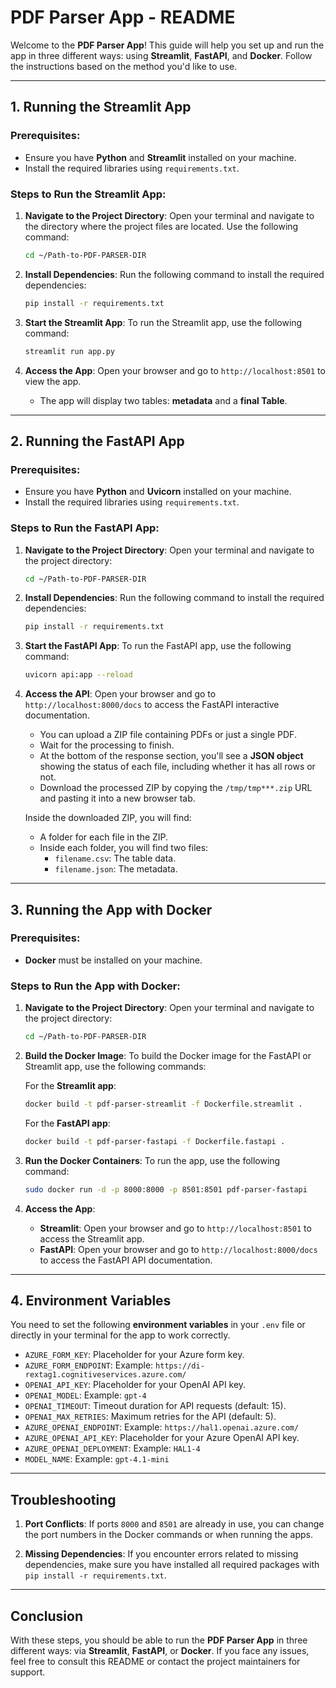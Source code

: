 # PDF Parser App - README

Welcome to the **PDF Parser App**! This guide will help you set up and run the app in three different ways: using **Streamlit**, **FastAPI**, and **Docker**. Follow the instructions based on the method you'd like to use.

---

## 1. Running the Streamlit App

### Prerequisites:
- Ensure you have **Python** and **Streamlit** installed on your machine.
- Install the required libraries using `requirements.txt`.

### Steps to Run the Streamlit App:

1. **Navigate to the Project Directory**:
    Open your terminal and navigate to the directory where the project files are located. Use the following command:
    ```bash
    cd ~/Path-to-PDF-PARSER-DIR
    ```

2. **Install Dependencies**:
    Run the following command to install the required dependencies:
    ```bash
    pip install -r requirements.txt
    ```

3. **Start the Streamlit App**:
    To run the Streamlit app, use the following command:
    ```bash
    streamlit run app.py
    ```

4. **Access the App**:
    Open your browser and go to `http://localhost:8501` to view the app.
    - The app will display two tables: **metadata** and a **final Table**.

---

## 2. Running the FastAPI App

### Prerequisites:
- Ensure you have **Python** and **Uvicorn** installed on your machine.
- Install the required libraries using `requirements.txt`.

### Steps to Run the FastAPI App:

1. **Navigate to the Project Directory**:
    Open your terminal and navigate to the project directory:
    ```bash
    cd ~/Path-to-PDF-PARSER-DIR
    ```

2. **Install Dependencies**:
    Run the following command to install the required dependencies:
    ```bash
    pip install -r requirements.txt
    ```

3. **Start the FastAPI App**:
    To run the FastAPI app, use the following command:
    ```bash
    uvicorn api:app --reload
    ```

4. **Access the API**:
    Open your browser and go to `http://localhost:8000/docs` to access the FastAPI interactive documentation.
    - You can upload a ZIP file containing PDFs or just a single PDF.
    - Wait for the processing to finish.
    - At the bottom of the response section, you'll see a **JSON object** showing the status of each file, including whether it has all rows or not.
    - Download the processed ZIP by copying the `/tmp/tmp***.zip` URL and pasting it into a new browser tab.

    Inside the downloaded ZIP, you will find:
    - A folder for each file in the ZIP.
    - Inside each folder, you will find two files:
        - `filename.csv`: The table data.
        - `filename.json`: The metadata.

---

## 3. Running the App with Docker

### Prerequisites:
- **Docker** must be installed on your machine.

### Steps to Run the App with Docker:

1. **Navigate to the Project Directory**:
    Open your terminal and navigate to the project directory:
    ```bash
    cd ~/Path-to-PDF-PARSER-DIR
    ```

2. **Build the Docker Image**:
    To build the Docker image for the FastAPI or Streamlit app, use the following commands:
    
    For the **Streamlit app**:
    ```bash
    docker build -t pdf-parser-streamlit -f Dockerfile.streamlit .
    ```

    For the **FastAPI app**:
    ```bash
    docker build -t pdf-parser-fastapi -f Dockerfile.fastapi .
    ```

3. **Run the Docker Containers**:
    To run the app, use the following command:
    ```bash
    sudo docker run -d -p 8000:8000 -p 8501:8501 pdf-parser-fastapi
    ```

4. **Access the App**:
    - **Streamlit**: Open your browser and go to `http://localhost:8501` to access the Streamlit app.
    - **FastAPI**: Open your browser and go to `http://localhost:8000/docs` to access the FastAPI API documentation.

---

## 4. Environment Variables

You need to set the following **environment variables** in your `.env` file or directly in your terminal for the app to work correctly.

- `AZURE_FORM_KEY`: Placeholder for your Azure form key.
- `AZURE_FORM_ENDPOINT`: Example: `https://di-rextag1.cognitiveservices.azure.com/`
- `OPENAI_API_KEY`: Placeholder for your OpenAI API key.
- `OPENAI_MODEL`: Example: `gpt-4`
- `OPENAI_TIMEOUT`: Timeout duration for API requests (default: 15).
- `OPENAI_MAX_RETRIES`: Maximum retries for the API (default: 5).
- `AZURE_OPENAI_ENDPOINT`: Example: `https://hal1.openai.azure.com/`
- `AZURE_OPENAI_API_KEY`: Placeholder for your Azure OpenAI API key.
- `AZURE_OPENAI_DEPLOYMENT`: Example: `HAL1-4`
- `MODEL_NAME`: Example: `gpt-4.1-mini`

---

## Troubleshooting

1. **Port Conflicts**:
    If ports `8000` and `8501` are already in use, you can change the port numbers in the Docker commands or when running the apps.

2. **Missing Dependencies**:
    If you encounter errors related to missing dependencies, make sure you have installed all required packages with `pip install -r requirements.txt`.

---

## Conclusion

With these steps, you should be able to run the **PDF Parser App** in three different ways: via **Streamlit**, **FastAPI**, or **Docker**. If you face any issues, feel free to consult this README or contact the project maintainers for support.

